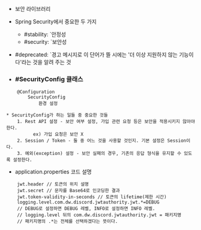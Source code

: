 * 보안 라이브러리
* Spring Security에서 중요한 두 가지
	* #stability: `안정성
	* #security: `보안성
* #deprecated: `경고 메시지로 이 단어가 뜰 시에는 '더 이상 지원하지 않는 기능이다'라는 것을 알려 주는 것

* ### #SecurityConfig 클래스
```
	@Configuration
		SecurityConfig
			환경 설정
```
	* SecurityConfig가 하는 일들 중 중요한 것들
		1. Rest API 설정 - 보안 여부 설정, 가입 관련 요청 등은 보안을 적용시키지 않아야 한다.
			  ex) 가입 요청은 보안 X
		2. Session / Token - 둘 중 어느 것을 사용할 것인지. 기본 설정은 Session이다.
		3. 예외(exception) 설정 - 보안 실패의 경우, 기존의 응답 형식을 유지할 수 있도록 설정한다.

* application.properties 코드 설명
```
	jwt.header // 토큰의 위치 설명
	jwt.secret // 문자를 Base64로 인코딩한 결과
	jwt.token-validity-in-seconds // 토큰의 lifetime(제한 시간)
	logging.level.com.dw.discord.jwtauthority.jwt.*=DEBUG
	// DEBUG로 설정하면 DEBUG 레벨, INFO로 설정하면 INFO 레벨.
	// logging.level 뒤의 com.dw.discord.jwtauthority.jwt = 패키지명
	// 패키지명의 .*는 전체를 선택하겠다는 뜻이다.
```